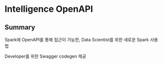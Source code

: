 # Intelligence OpenAPI

## Summary

Spark에 OpenAPI를 통해 접근이 가능한, Data Scientist를 위한 새로운 Spark 사용법

Developer를 위한 Swagger codegen 제공